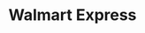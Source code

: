 ---
title: "Walmart Express"
url: /ciudad-de-mexico/walmart-express-avenida-horacio-2/
shop: supermercado
---